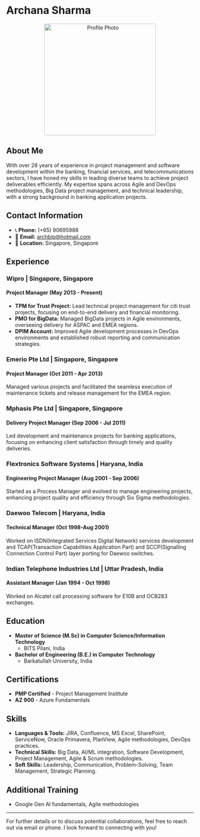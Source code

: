 # Archana Sharma
<p align="center">  <img src="https://github.com/archana-in/README.md/assets/96885230/7c9e5c1e-32b9-448b-b6ef-ad568bf392f2" width="300" height="300" alt="Profile Photo">  
</p>

## About Me
With over 28 years of experience in project management and software development within the banking, financial services, and telecommunications sectors, I have honed my skills in leading diverse teams to achieve project deliverables efficiently. My expertise spans across Agile and DevOps methodologies, Big Data project management, and technical leadership, with a strong background in banking application projects.

## Contact Information
- 📞 **Phone:** (+65) 90695988
- 📧 **Email:** archbip@hotmail.com
- 📍 **Location:** Singapore, Singapore

## Experience

### Wipro | Singapore, Singapore
#### Project Manager (May 2013 - Present)
- **TPM for Trust Project:** Lead technical project management for citi trust projects, focusing on end-to-end delivery and financial monitoring.
- **PMO for BigData:** Managed BigData projects in Agile environments, overseeing delivery for ASPAC and EMEA regions.
- **DPIM Account:** Improved Agile development processes in DevOps environments and established robust reporting and communication strategies.

### Emerio Pte Ltd | Singapore, Singapore
#### Project Manager (Oct 2011 - Apr 2013)
Managed various projects and facilitated the seamless execution of maintenance tickets and release management for the EMEA region.

### Mphasis Pte Ltd | Singapore, Singapore
#### Delivery Project Manager (Sep 2006 - Jul 2011)
Led development and maintenance projects for banking applications, focusing on enhancing client satisfaction through timely and quality deliveries.

### Flextronics Software Systems | Haryana, India
#### Engineering Project Manager (Aug 2001 - Sep 2006)
Started as a Process Manager and evolved to manage engineering projects, enhancing project quality and efficiency through Six Sigma methodologies.

### Daewoo Telecom | Haryana, India
#### Technical Manager (Oct 1998-Aug 2001)
Worked on ISDN(Integrated Services Digital Network) services development and TCAP(Transaction Capabilities Application Part) and SCCP(Signalling Connection Control Part) layer porting for Daewoo switches.
 
### Indian Telephone Industries Ltd | Uttar Pradesh, India
#### Assistant Manager (Jan 1994 - Oct 1998)
Worked on Alcatel call processing software for E10B and OCB283 exchanges.


## Education

- **Master of Science (M.Sc) in Computer Science/Information Technology**
  - BITS Pilani, India
- **Bachelor of Engineering (B.E.) in Computer Technology**
  - Barkatullah University, India

## Certifications
- **PMP Certified** - Project Management Institute
- **AZ 900** - Azure Fundamentals

## Skills
- **Languages & Tools:** JIRA, Confluence, MS Excel, SharePoint, ServiceNow, Oracle Primavera, PlanView, Agile methodologies, DevOps practices.
- **Technical Skills:** Big Data, AI/ML integration, Software Development, Project Management, Agile & Scrum methodologies.
- **Soft Skills:** Leadership, Communication, Problem-Solving, Team Management, Strategic Planning.

## Additional Training
- Google Gen AI fundamentals, Agile methodologies

---
For further details or to discuss potential collaborations, feel free to reach out via email or phone. I look forward to connecting with you!
